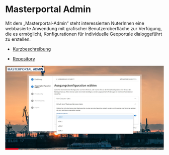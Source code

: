 # Masterportal Admin

Mit dem „Masterportal-Admin“ steht interessierten NuterInnen eine webbasierte Anwendung mit grafischer Benutzeroberfläche zur Verfügung, die es ermöglicht, Konfigurationen für individuelle Geoportale dialoggeführt zu erstellen.

* [Kurzbeschreibung](https://www.masterportal.org/features/masterportal-admin)

* [Repository](https://bitbucket.org/geowerkstatt-hamburg/mp-admintool/src/master/)

![MP Admin](../assets//screenshot-masterportal-admin-01.jpeg)
